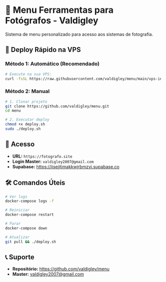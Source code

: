 # 🚀 Menu Ferramentas para Fotógrafos - Valdigley

Sistema de menu personalizado para acesso aos sistemas de fotografia.

## 📱 Deploy Rápido na VPS

### **Método 1: Automático (Recomendado)**
```bash
# Execute na sua VPS:
curl -fsSL https://raw.githubusercontent.com/valdigley/menu/main/vps-install.sh | sudo bash
```

### **Método 2: Manual**
```bash
# 1. Clonar projeto
git clone https://github.com/valdigley/menu.git
cd menu

# 2. Executar deploy
chmod +x deploy.sh
sudo ./deploy.sh
```

## 🎯 Acesso

- **URL:** `https://fotografo.site`
- **Login Master:** `valdigley2007@gmail.com`
- **Supabase:** https://iisejjtimakkwjrbmzvj.supabase.co

## 🛠️ Comandos Úteis

```bash
# Ver logs
docker-compose logs -f

# Reiniciar
docker-compose restart

# Parar
docker-compose down

# Atualizar
git pull && ./deploy.sh
```

## 📞 Suporte

- **Repositório:** https://github.com/valdigley/menu
- **Master:** valdigley2007@gmail.com